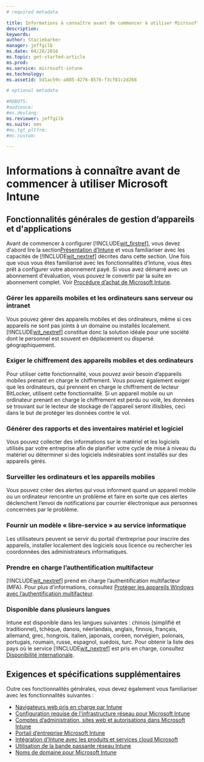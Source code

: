 ```yaml
---
# required metadata

title: Informations à connaître avant de commencer à utiliser Microsoft Intune | Microsoft Intune
description:
keywords:
author: Staciebarker
manager: jeffgilb
ms.date: 04/28/2016
ms.topic: get-started-article
ms.prod:
ms.service: microsoft-intune
ms.technology:
ms.assetid: 5d1ac59c-a885-4276-8576-f3cf81c2d268

# optional metadata

#ROBOTS:
#audience:
#ms.devlang:
ms.reviewer: jeffgilb
ms.suite: ems
#ms.tgt_pltfrm:
#ms.custom:

---
```


# Informations à connaître avant de commencer à utiliser Microsoft Intune
## Fonctionnalités générales de gestion d’appareils et d'applications
Avant de commencer à configurer [!INCLUDE[wit_firstref](../includes/wit_firstref_md.md)], vous devez d'abord lire la section[Présentation d’Intune](/intune/understand-explore/introduction-to-microsoft-intune) et vous familiariser avec les capacités de [!INCLUDE[wit_nextref](../includes/wit_nextref_md.md)] décrites dans cette section. Une fois que vous vous êtes familiarisé avec les fonctionnalités d’Intune, vous êtes prêt à configurer votre abonnement payé. Si vous avez démarré avec un abonnement d'évaluation, vous pouvez le convertir par la suite en abonnement complet. Voir [Procédure d’achat de Microsoft Intune](http://www.microsoft.com/en-us/server-cloud/products/microsoft-intune/Purchasing.aspx).

### Gérer les appareils mobiles et les ordinateurs sans serveur ou intranet
Vous pouvez gérer des appareils mobiles et des ordinateurs, même si ces appareils ne sont pas joints à un domaine ou installés localement. [!INCLUDE[wit_nextref](../includes/wit_nextref_md.md)] constitue donc la solution idéale pour une société dont le personnel est souvent en déplacement ou dispersé géographiquement.

### Exiger le chiffrement des appareils mobiles et des ordinateurs
Pour utiliser cette fonctionnalité, vous pouvez avoir besoin d’appareils mobiles prenant en charge le chiffrement. Vous pouvez également exiger que les ordinateurs, qui prennent en charge le chiffrement de lecteur BitLocker, utilisent cette fonctionnalité. Si un appareil mobile ou un ordinateur prenant en charge le chiffrement est perdu ou volé, les données se trouvant sur le lecteur de stockage de l'appareil seront illisibles, ceci dans le but de protéger les données contre le vol.

### Générer des rapports et des inventaires matériel et logiciel
Vous pouvez collecter des informations sur le matériel et les logiciels utilisés par votre entreprise afin de planifier votre cycle de mise à niveau du matériel ou déterminer si des logiciels indésirables sont installés sur des appareils gérés.

### Surveiller les ordinateurs et les appareils mobiles
Vous pouvez créer des alertes qui vous informent quand un appareil mobile ou un ordinateur rencontre un problème et faire en sorte que ces alertes déclenchent l’envoi de notifications par courrier électronique aux personnes concernées par le problème.

### Fournir un modèle « libre-service » au service informatique
Les utilisateurs peuvent se servir du portail d’entreprise pour inscrire des appareils, installer localement des logiciels sous licence ou rechercher les coordonnées des administrateurs informatiques.

### Prendre en charge l’authentification multifacteur
[!INCLUDE[wit_nextref](../includes/wit_nextref_md.md)] prend en charge l’authentification multifacteur (MFA). Pour plus d’informations, consultez [Protéger les appareils Windows avec l’authentification multifacteur](/intune/deploy-use/protect-windows-devices-with-multi-factor-authentication).

### Disponible dans plusieurs langues
Intune est disponible dans les langues suivantes : chinois (simplifié et traditionnel), tchèque, danois, néerlandais, anglais, finnois, français, allemand, grec, hongrois, italien, japonais, coréen, norvégien, polonais, portugais, roumain, russe, espagnol, suédois, turc. Pour obtenir la liste des pays où le service [!INCLUDE[wit_nextref](../includes/wit_nextref_md.md)] est pris en charge, consultez [Disponibilité internationale](https://products.office.com/en-us/business/international-availability).

## Exigences et spécifications supplémentaires   
Outre ces fonctionnalités générales, vous devez également vous familiariser avec les fonctionnalités suivantes :

- [Navigateurs web pris en charge par Intune](supported-web-browsers.md)</br>
- [Configuration requise de l'infrastructure réseau pour Microsoft Intune](network-infrastructure-requirements-for-microsoft-intune.md)</br>
- [Comptes d’administration, sites web et autorisations dans Microsoft Intune](administrative-accounts-websites-perms.md)</br>
- [Portail d’entreprise Microsoft Intune](microsoft-intune-company-portal.md)</br>
- [Intégration d’Intune avec les produits et services cloud Microsoft](integration-with-cloud-services.md)</br>
- [Utilisation de la bande passante réseau Intune](network-bandwidth-use.md)</br>
- [Noms de domaine pour Microsoft Intune](domain-names-for-microsoft-intune.md)


<!--HONumber=May16_HO1-->


